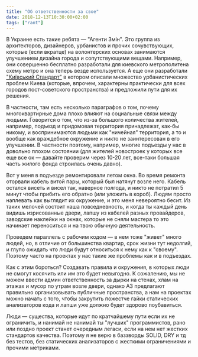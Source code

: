```yaml
---
title: "Об ответственности за свое"
date: 2018-12-13T10:30:00+02:00
tags: ["rant"]
---
```


В Украине есть такие ребята — "Агенти Змін". Это группа из архитекторов, дизайнеров, урбанистов и прочих сочувствующих, которые (если вкратце) на волонтерских основах занимаются улучшением дизайна города и сопутствующими вещами. Например, они совершенно бесплатно разработали для киевского метрополитена схему метро и она теперь везде используется. А еще они разработали ["Київський Стандарт"](http://standard.a3.kyiv.ua/) в котором описали множество урбанистических проблем Киева (которые, впрочем, характерны практически для всех городов пост-советского пространства) и предложили пути для их решения. 

В частности, там есть несколько параграфов о том, почему многоквартирные дома плохо влияют на социальные связи между людьми. Говорится о том, что из-за большого количества жителей, например, подъезд и придомовая территория принадлежат, как-бы никому, и воспринимаются людьми как "ничейная" территория, а то и вообще как враждебное окружение и никто не заинтересован в его улучшении. В частности поэтому, например, многие подъезды у нас в довольно плохом состоянии (для жителей новостроек у которых все еще все ок — давайте проверим через 10-20 лет, все-таки большая часть жилого фонда строилась очень давно).

Вот у меня в подъезде ремонтировали летом окна. Во время ремонта оторвали кабель витой пары, который был натянут возле него. Кабель остался висеть и висел так, наверное полгода, и никто не потратил 5 минут чтобы прибить его обратно (или уложить в короб). Людям просто наплевать как выглядит их окружение, и это меня невероятно бесит. Из таких мелочей состоит наша повседневность, и когда ты каждый день видишь изрисованные двери, лапшу из кабелей разных провайдеров, заводские наклейки на окнах, которые не сняли мастера то это начинает переноситься и на твою обычную деятельность. 

Проведем параллель с рабочим кодом — в нем тоже "живет" много людей, но, в отличие от большинства квартир, срок жизни тут недолгий, и глупо ожидать что люди будут относиться к нему как к "своему". Поэтому часто на проектах у нас такие же проблемы как и в подъездах. 

Как с этим бороться? Создавать правила и окружения, в которых люди не смогут косячить или им это будет невыгодно. К сожалению, мы не можем ввести админ ответственность за дырки на стенах, хлам на этажах и мусор по утрам возле двери, однако А3 предлагают правильно организовывать публичные пространства, а нам на проектах можно начать с того, чтобы закрутить пожестче гайки статических анализаторов кода и лапши уже должно будет здорово поубавиться. 

Люди — существа, которые идут по кратчайшему пути если их не ограничить, и нанимай не нанимай ты "лучших" программистов, рано или поздно проект станет очередным легаси, если на нем нет жестких стандартов качества. Поэтому я не верю в баззворды SOLID, DRY и тд без тестов, без статических анализаторов с жесткими ограничениями и прочими метриками.
